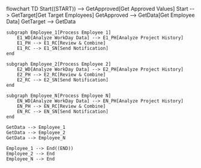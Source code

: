 flowchart TD
    Start((START)) --> GetApproved[Get Approved Values]
    Start --> GetTarget[Get Target Employees]
    GetApproved --> GetData[Get Employee Data]
    GetTarget --> GetData
    
    subgraph Employee_1[Process Employee 1]
        E1_WD[Analyze WorkDay Data] --> E1_PH[Analyze Project History]
        E1_PH --> E1_RC[Review & Combine]
        E1_RC --> E1_SN[Send Notification]
    end
    
    subgraph Employee_2[Process Employee 2]
        E2_WD[Analyze WorkDay Data] --> E2_PH[Analyze Project History]
        E2_PH --> E2_RC[Review & Combine]
        E2_RC --> E2_SN[Send Notification]
    end
    
    subgraph Employee_N[Process Employee N]
        EN_WD[Analyze WorkDay Data] --> EN_PH[Analyze Project History]
        EN_PH --> EN_RC[Review & Combine]
        EN_RC --> EN_SN[Send Notification]
    end
    
    GetData --> Employee_1
    GetData --> Employee_2
    GetData --> Employee_N
    
    Employee_1 --> End((END))
    Employee_2 --> End
    Employee_N --> End